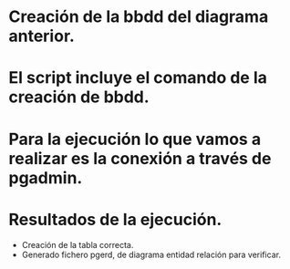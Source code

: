 # Creación de la bbdd del diagrama anterior.
# El script incluye el comando de la creación de bbdd.
# Para la ejecución lo que vamos a realizar es la conexión a través de pgadmin.

# Resultados de la ejecución.
* Creación de la tabla correcta.
* Generado fichero pgerd, de diagrama entidad relación para verificar.

